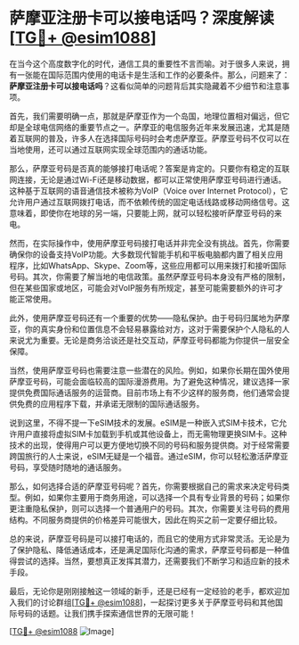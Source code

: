 # 萨摩亚注册卡可以接电话吗？深度解读[[TG💪+ @esim1088](https://t.me/s/esim1088)]

在当今这个高度数字化的时代，通信工具的重要性不言而喻。对于很多人来说，拥有一张能在国际范围内使用的电话卡是生活和工作的必要条件。那么，问题来了：**萨摩亚注册卡可以接电话吗**？这看似简单的问题背后其实隐藏着不少细节和注意事项。

首先，我们需要明确一点，那就是萨摩亚作为一个岛国，地理位置相对偏远，但它却是全球电信网络的重要节点之一。萨摩亚的电信服务近年来发展迅速，尤其是随着互联网的普及，许多人在选择国际号码时会考虑萨摩亚。萨摩亚号码不仅可以在当地使用，还可以通过互联网实现全球范围内的通话功能。

那么，萨摩亚号码是否真的能够接打电话呢？答案是肯定的。只要你有稳定的互联网连接，无论是通过Wi-Fi还是移动数据，都可以正常使用萨摩亚号码进行通话。这种基于互联网的语音通信技术被称为VoIP（Voice over Internet Protocol），它允许用户通过互联网拨打电话，而不依赖传统的固定电话线路或移动网络信号。这意味着，即使你在地球的另一端，只要能上网，就可以轻松接听萨摩亚号码的来电。

然而，在实际操作中，使用萨摩亚号码接打电话并非完全没有挑战。首先，你需要确保你的设备支持VoIP功能。大多数现代智能手机和平板电脑都内置了相关应用程序，比如WhatsApp、Skype、Zoom等，这些应用都可以用来拨打和接听国际号码。其次，你需要了解当地的电信政策。虽然萨摩亚号码本身没有严格的限制，但在某些国家或地区，可能会对VoIP服务有所规定，甚至可能需要额外的许可才能正常使用。

此外，使用萨摩亚号码还有一个重要的优势——隐私保护。由于号码归属地为萨摩亚，你的真实身份和位置信息不会轻易暴露给对方，这对于需要保护个人隐私的人来说尤为重要。无论是商务洽谈还是社交互动，萨摩亚号码都能为你提供一层安全保障。

当然，使用萨摩亚号码也需要注意一些潜在的风险。例如，如果你长期在国外使用萨摩亚号码，可能会面临较高的国际漫游费用。为了避免这种情况，建议选择一家提供免费国际通话服务的运营商。目前市场上有不少这样的服务商，他们通常会提供免费的应用程序下载，并承诺无限制的国际通话服务。

说到这里，不得不提一下eSIM技术的发展。eSIM是一种嵌入式SIM卡技术，它允许用户直接将虚拟SIM卡加载到手机或其他设备上，而无需物理更换SIM卡。这种技术的出现，使得用户可以更方便地切换不同的号码和服务提供商。对于经常需要跨国旅行的人士来说，eSIM无疑是一个福音。通过eSIM，你可以轻松激活萨摩亚号码，享受随时随地的通话服务。

那么，如何选择合适的萨摩亚号码呢？首先，你需要根据自己的需求来决定号码类型。例如，如果你主要用于商务用途，可以选择一个具有专业背景的号码；如果你更注重隐私保护，则可以选择一个普通用户的号码。其次，你需要关注号码的费用结构。不同服务商提供的价格差异可能很大，因此在购买之前一定要仔细比较。

总的来说，萨摩亚号码是可以接打电话的，而且它的使用方式非常灵活。无论是为了保护隐私、降低通话成本，还是满足国际化沟通的需求，萨摩亚号码都是一种值得尝试的选择。当然，要想真正发挥其潜力，还需要我们不断学习和适应新的技术手段。

最后，无论你是刚刚接触这一领域的新手，还是已经有一定经验的老手，都欢迎加入我们的讨论群组[[TG💪+ @esim1088](https://t.me/s/esim1088)]，一起探讨更多关于萨摩亚号码和其他国际号码的话题。让我们携手探索通信世界的无限可能！

[[TG💪+ @esim1088](https://t.me/s/esim1088) ![Image](https://i.postimg.cc/4NQfJmqS/Snipaste-2025-05-13-00-14-12.png)]